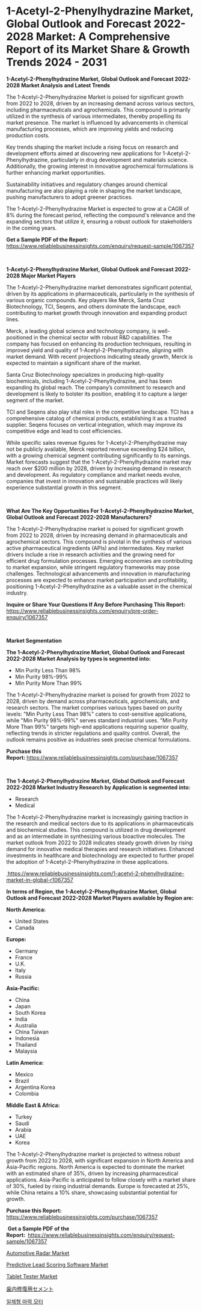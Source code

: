<p><h1>1-Acetyl-2-Phenylhydrazine Market, Global Outlook and Forecast 2022-2028 Market: A Comprehensive Report of its Market Share & Growth Trends 2024 - 2031</h1></p><p><strong>1-Acetyl-2-Phenylhydrazine Market, Global Outlook and Forecast 2022-2028 Market Analysis and Latest Trends</strong></p>
<p><p>The 1-Acetyl-2-Phenylhydrazine Market is poised for significant growth from 2022 to 2028, driven by an increasing demand across various sectors, including pharmaceuticals and agrochemicals. This compound is primarily utilized in the synthesis of various intermediates, thereby propelling its market presence. The market is influenced by advancements in chemical manufacturing processes, which are improving yields and reducing production costs.</p><p>Key trends shaping the market include a rising focus on research and development efforts aimed at discovering new applications for 1-Acetyl-2-Phenylhydrazine, particularly in drug development and materials science. Additionally, the growing interest in innovative agrochemical formulations is further enhancing market opportunities. </p><p>Sustainability initiatives and regulatory changes around chemical manufacturing are also playing a role in shaping the market landscape, pushing manufacturers to adopt greener practices. </p><p>The 1-Acetyl-2-Phenylhydrazine Market is expected to grow at a CAGR of 8% during the forecast period, reflecting the compound's relevance and the expanding sectors that utilize it, ensuring a robust outlook for stakeholders in the coming years.</p></p>
<p><strong>Get a Sample PDF of the Report:&nbsp;</strong> <a href="https://www.reliablebusinessinsights.com/enquiry/request-sample/1067357">https://www.reliablebusinessinsights.com/enquiry/request-sample/1067357</a></p>
<p>&nbsp;</p>
<p><strong>1-Acetyl-2-Phenylhydrazine Market, Global Outlook and Forecast 2022-2028 Major Market Players</strong></p>
<p><p>The 1-Acetyl-2-Phenylhydrazine market demonstrates significant potential, driven by its applications in pharmaceuticals, particularly in the synthesis of various organic compounds. Key players like Merck, Santa Cruz Biotechnology, TCI, Seqens, and others dominate the landscape, each contributing to market growth through innovation and expanding product lines.</p><p>Merck, a leading global science and technology company, is well-positioned in the chemical sector with robust R&D capabilities. The company has focused on enhancing its production techniques, resulting in improved yield and quality of 1-Acetyl-2-Phenylhydrazine, aligning with market demand. With recent projections indicating steady growth, Merck is expected to maintain a significant share of the market.</p><p>Santa Cruz Biotechnology specializes in producing high-quality biochemicals, including 1-Acetyl-2-Phenylhydrazine, and has been expanding its global reach. The company’s commitment to research and development is likely to bolster its position, enabling it to capture a larger segment of the market.</p><p>TCI and Seqens also play vital roles in the competitive landscape. TCI has a comprehensive catalog of chemical products, establishing it as a trusted supplier. Seqens focuses on vertical integration, which may improve its competitive edge and lead to cost efficiencies.</p><p>While specific sales revenue figures for 1-Acetyl-2-Phenylhydrazine may not be publicly available, Merck reported revenue exceeding $24 billion, with a growing chemical segment contributing significantly to its earnings. Market forecasts suggest that the 1-Acetyl-2-Phenylhydrazine market may reach over $200 million by 2028, driven by increasing demand in research and development. As regulatory compliance and market needs evolve, companies that invest in innovation and sustainable practices will likely experience substantial growth in this segment.</p></p>
<p>&nbsp;</p>
<p><strong>What Are The Key Opportunities For 1-Acetyl-2-Phenylhydrazine Market, Global Outlook and Forecast 2022-2028 Manufacturers?</strong></p>
<p><p>The 1-Acetyl-2-Phenylhydrazine market is poised for significant growth from 2022 to 2028, driven by increasing demand in pharmaceuticals and agrochemical sectors. This compound is pivotal in the synthesis of various active pharmaceutical ingredients (APIs) and intermediates. Key market drivers include a rise in research activities and the growing need for efficient drug formulation processes. Emerging economies are contributing to market expansion, while stringent regulatory frameworks may pose challenges. Technological advancements and innovation in manufacturing processes are expected to enhance market participation and profitability, positioning 1-Acetyl-2-Phenylhydrazine as a valuable asset in the chemical industry.</p></p>
<p><strong>Inquire or Share Your Questions If Any Before Purchasing This Report:</strong> <a href="https://www.reliablebusinessinsights.com/enquiry/pre-order-enquiry/1067357">https://www.reliablebusinessinsights.com/enquiry/pre-order-enquiry/1067357</a></p>
<p>&nbsp;</p>
<p><strong>Market Segmentation</strong></p>
<p><strong>The 1-Acetyl-2-Phenylhydrazine Market, Global Outlook and Forecast 2022-2028 Market Analysis by types is segmented into:</strong></p>
<p><ul><li>Min Purity Less Than 98%</li><li>Min Purity 98%-99%</li><li>Min Purity More Than 99%</li></ul></p>
<p><p>The 1-Acetyl-2-Phenylhydrazine market is poised for growth from 2022 to 2028, driven by demand across pharmaceuticals, agrochemicals, and research sectors. The market comprises various types based on purity levels: "Min Purity Less Than 98%" caters to cost-sensitive applications, while "Min Purity 98%-99%" serves standard industrial uses. "Min Purity More Than 99%" targets high-end applications requiring superior quality, reflecting trends in stricter regulations and quality control. Overall, the outlook remains positive as industries seek precise chemical formulations.</p></p>
<p><strong>Purchase this Report:&nbsp;</strong><a href="https://www.reliablebusinessinsights.com/purchase/1067357">https://www.reliablebusinessinsights.com/purchase/1067357</a></p>
<p>&nbsp;</p>
<p><strong>The 1-Acetyl-2-Phenylhydrazine Market, Global Outlook and Forecast 2022-2028 Market Industry Research by Application is segmented into:</strong></p>
<p><ul><li>Research</li><li>Medical</li></ul></p>
<p><p>The 1-Acetyl-2-Phenylhydrazine market is increasingly gaining traction in the research and medical sectors due to its applications in pharmaceuticals and biochemical studies. This compound is utilized in drug development and as an intermediate in synthesizing various bioactive molecules. The market outlook from 2022 to 2028 indicates steady growth driven by rising demand for innovative medical therapies and research initiatives. Enhanced investments in healthcare and biotechnology are expected to further propel the adoption of 1-Acetyl-2-Phenylhydrazine in these applications.</p></p>
<p><a href="https://www.reliablebusinessinsights.com/1-acetyl-2-phenylhydrazine-market-in-global-r1067357">&nbsp;https://www.reliablebusinessinsights.com/1-acetyl-2-phenylhydrazine-market-in-global-r1067357</a></p>
<p><strong>In terms of Region, the 1-Acetyl-2-Phenylhydrazine Market, Global Outlook and Forecast 2022-2028 Market Players available by Region are:</strong></p>
<p>
    <p> <strong> North America: </strong>
        <ul>
            <li>United States</li>
            <li>Canada</li>
        </ul>
        </p> 
    <p> <strong> Europe: </strong>
        <ul>
            <li>Germany</li>
            <li>France</li>
            <li>U.K.</li>
            <li>Italy</li>
            <li>Russia</li>
        </ul>
        </p> 
    <p> <strong> Asia-Pacific: </strong>
        <ul>
            <li>China</li>
            <li>Japan</li>
            <li>South Korea</li>
            <li>India</li>
            <li>Australia</li>
            <li>China Taiwan</li>
            <li>Indonesia</li>
            <li>Thailand</li>
            <li>Malaysia</li>
        </ul>
        </p> 
    <p> <strong> Latin America: </strong>
        <ul>
            <li>Mexico</li>
            <li>Brazil</li>
            <li>Argentina Korea</li>
            <li>Colombia</li>
        </ul>
        </p> 
    <p> <strong> Middle East & Africa: </strong>
        <ul>
            <li>Turkey</li>
            <li>Saudi</li>
            <li>Arabia</li>
            <li>UAE</li>
            <li>Korea</li>
        </ul>
    </p>
    </p>
<p><p>The 1-Acetyl-2-Phenylhydrazine market is projected to witness robust growth from 2022 to 2028, with significant expansion in North America and Asia-Pacific regions. North America is expected to dominate the market with an estimated share of 35%, driven by increasing pharmaceutical applications. Asia-Pacific is anticipated to follow closely with a market share of 30%, fueled by rising industrial demands. Europe is forecasted at 25%, while China retains a 10% share, showcasing substantial potential for growth.</p></p>
<p><strong>Purchase this Report: </strong><a href="https://www.reliablebusinessinsights.com/purchase/1067357">https://www.reliablebusinessinsights.com/purchase/1067357</a></p>
<p>&nbsp;<strong>Get a Sample PDF of the Report:&nbsp;&nbsp;</strong><a href="https://www.reliablebusinessinsights.com/enquiry/request-sample/1067357">https://www.reliablebusinessinsights.com/enquiry/request-sample/1067357</a></p>
<p><strong></strong></p>
<p><p><a href="https://medium.com/@nguyenthithuyduong355/automotive-radar-market-size-is-growing-at-cagr-of-12-3-c9e5514f6fa2">Automotive Radar Market</a></p><p><a href="https://www.linkedin.com/pulse/global-predictive-lead-scoring-software-market-projected-jkdhe?trackingId=QJeTTjd3QSOVZdU%2F%2FxREug%3D%3D">Predictive Lead Scoring Software Market</a></p><p><a href="https://www.linkedin.com/pulse/global-tablet-tester-market-status-2024-2031-forecast-region-vrq3e?trackingId=gVBXOvSgTpGYeuXvdZpDLg%3D%3D">Tablet Tester Market</a></p><p><a href="https://medium.com/@zionmetz1960/%E3%82%A8%E3%83%B3%E3%83%89odontic%E4%BF%AE%E5%BE%A9%E3%82%BB%E3%83%A1%E3%83%B3%E3%83%88%E5%B8%82%E5%A0%B4-2024%E5%B9%B4%E3%81%8B%E3%82%892031%E5%B9%B4%E3%81%AE%E3%82%B0%E3%83%AD%E3%83%BC%E3%83%90%E3%83%AB%E3%81%8A%E3%82%88%E3%81%B3%E5%9C%B0%E5%9F%9F%E5%88%86%E6%9E%90-c78aeee98ded">歯内修復用セメント</a></p><p><a href="https://medium.com/@anbariasra61/%EC%A0%81%EC%A0%95-%EC%B6%9C%EB%A0%A5-%EB%AA%A8%ED%84%B0-%EC%8B%9C%EC%9E%A5%EC%97%90-%EB%8C%80%ED%95%9C-%ED%86%B5%EC%B0%B0-%EC%8B%9C%EC%9E%A5-%EC%B0%B8%EC%97%AC%EC%9E%90-%EC%8B%9C%EC%9E%A5-%EA%B7%9C%EB%AA%A8-%EC%A7%80%EB%A6%AC%EC%A0%81-%EC%A7%80%EC%97%AD-%EB%B0%8F-%EC%A0%84%EB%A7%9D-2024-2031-c4ee6bd77a0c">일체형 마력 모터</a></p></p>